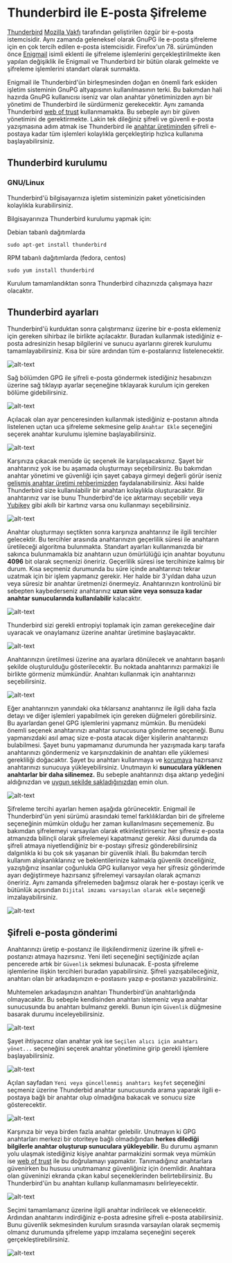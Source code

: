 # Thunderbird ile E-posta Şifreleme

[Thunderbird](https://www.thunderbird.net/) [Mozilla Vakfı](https://www.mozilla.org/) tarafından geliştirilen özgür bir e-posta istemcisidir. Aynı zamanda geleneksel olarak GnuPG ile e-posta şifreleme için en çok tercih edilen e-posta istemcisidir. Firefox'un 78. sürümünden önce [Enigmail](https://www.enigmail.net/index.php/en/) isimli eklenti ile şifreleme işlemlerini gerçekleştirilmekte iken yapılan değişiklik ile Enigmail ve Thunderbird bir bütün olarak gelmekte ve şifreleme işlemlerini standart olarak sunmakta.

Enigmail ile Thunderbird'ün birleşmesinden doğan en önemli fark eskiden işletim sisteminin GnuPG altyapısının kullanılmasının terki. Bu bakımdan hali hazırda GnuPG kullanıcısı iseniz var olan anahtar yönetiminizden ayrı bir yönetimi de Thunderbird ile sürdürmeniz gerekecektir. Aynı zamanda Thunderbird [web of trust](gpg/wot.md) kullanmamakta. Bu sebeple ayrı bir güven yönetimini de gerektirmekte. Lakin tek dileğiniz şifreli ve güvenli e-posta yazışmasına adım atmak ise Thunderbird ile [anahtar üretiminden](gpg/gpg-anahtar-uretimi.md) şifreli e-postaya kadar tüm işlemleri kolaylıkla gerçekleştirip hızlıca kullanıma başlayabilirsiniz.

## Thunderbird kurulumu

### GNU/Linux

Thunderbird'ü bilgisayarnıza işletim sisteminizin paket yöneticisinden kolaylıkla kurabilirsiniz.

Bilgisayarınıza Thunderbird kurulumu yapmak için:

Debian tabanlı dağıtımlarda

`sudo apt-get install thunderbird`

RPM tabanlı dağıtımlarda (fedora, centos)

`sudo yum install thunderbird`

Kurulum tamamlandıktan sonra Thunderbird cihazınızda çalışmaya hazır olacaktır.

## Thunderbird ayarları

Thunderbird'ü kurduktan sonra çalıştırmanız üzerine bir e-posta eklemeniz için gereken sihirbaz ile birlikte açılacaktır. Buradan kullanmak istediğiniz e-posta adresinizin hesap bilgilerini ve sunucu ayarlarını girerek kurulumu tamamlayabilirsiniz. Kısa bir süre ardından tüm e-postalarınız listelenecektir.

![alt-text](thunderbird/hesap.png)

Sağ bölümden GPG ile şifreli e-posta göndermek istediğiniz hesabınızın üzerine sağ tıklayıp ayarlar seçeneğine tıklayarak kurulum için gereken bölüme gidebilirsiniz.

![alt-text](thunderbird/menu.png)

Açılacak olan ayar penceresinden kullanmak istediğiniz e-postanın altında listelenen uçtan uca şifreleme sekmesine gelip `Anahtar Ekle` seçeneğini seçerek anahtar kurulumu işlemine başlayabilirsiniz.

![alt-text](thunderbird/ayarlar.png)

Karşınıza çıkacak menüde üç seçenek ile karşılaşacaksınız. Şayet bir anahtarınız yok ise bu aşamada oluşturmayı seçebilirsiniz. Bu bakımdan anahtar yönetimi ve güvenliği için şayet çabaya girmeyi değerli görür iseniz [gelişmiş anahtar üretimi rehberimizden](gpg/gpg_gelismis_anahtar_uretimi.md) faydalanabilirsiniz. Aksi halde Thunderbird size kullanılabilir bir anahtarı kolaylıkla oluşturacaktır. Bir anahtarınız var ise bunu Thunderbird'de içe aktarmayı seçebilir veya [Yubikey](https://www.yubico.com/) gibi akıllı bir kartınız varsa onu kullanmayı seçebilirsiniz.

![alt-text](thunderbird/secenek.png)

Anahtar oluşturmayı seçtikten sonra karşınıza anahtarınız ile ilgili tercihler gelecektir. Bu tercihler arasında anahtarınızın geçerlilik süresi ile anahtarın üretileceği algoritma bulunmakta. Standart ayarları kullanmanızda bir sakınca bulunmamakla biz anahtarın uzun ömürlülüğü için anahtar boyutunu **4096** bit olarak seçmenizi öneririz. Geçerlilik süresi ise tercihinize kalmış bir durum. Kısa seçmeniz durumunda bu süre içinde anahtarınızı tekrar uzatmak için bir işlem yapmanız gerekir. Her halde bir 3'yıldan daha uzun veya süresiz bir anahtar üretmenizi önermeyiz. Anahtarınızın kontrolünü bir sebepten kaybederseniz anahtarınız **uzun süre veya sonsuza kadar anahtar sunucularında kullanılabilir** kalacaktır.

![alt-text](thunderbird/anahtar_ayar.png)

Thunderbird sizi gerekli entropiyi toplamak için zaman gerekeceğine dair uyaracak ve onaylamanız üzerine anahtar üretimine başlayacaktır.

![alt-text](thunderbird/entropy.png)

Anahtarınızın üretilmesi üzerine ana ayarlara dönülecek ve anahtarın başarılı şekilde oluşturulduğu gösterilecektir. Bu noktada anahtarınızı parmakizi ile birlikte görmeniz mümkündür. Anahtarı kullanmak için anahtarınızı seçebilirsiniz.

![alt-text](thunderbird/onay.png)

Eğer anahtarınızın yanındaki oka tıklarsanız anahtarınız ile ilgili daha fazla detayı ve diğer işlemleri yapabilmek için gereken düğmeleri görebilirsiniz. Bu ayarlardan genel GPG işlemlerini yapmanız mümkün. Bu menüdeki önemli seçenek anahtarınızı anahtar sunucusuna gönderme seçeneği. Bunu yapmanızdaki asıl amaç size e-posta atacak diğer kişilerin anahtarınızı bulabilmesi. Şayet bunu yapmamanız durumunda her yazışmada karşı tarafa anahtarınızı göndermeniz ve karşınızdakinin de anahtarı elle yüklemesi gerekliliği doğacaktır. Şayet bu anahtarı kullanmaya ve [korumaya](gpg/anahtar-saklama.md) hazırsanız anahtarınızı sunucuya yükleyebilirsiniz. Unutmayın ki **sunuculara yüklenen anahtarlar bir daha silinemez.** Bu sebeple anahtarınızı dışa aktarıp yedeğini aldığınızdan ve [uygun şekilde sakladığınızdan](gpg/paperbackup.md) emin olun.

![alt-text](thunderbird/gelismis.png)

Şifreleme tercihi ayarları hemen aşağıda görünecektir. Enigmail ile Thunderbird'ün yeni sürümü arasındaki temel farklılıklardan biri de şifreleme seçeneğinin mümkün olduğu her zaman kullanılmasını seçememeniz. Bu bakımdan şifrelemeyi varsayılan olarak etkinleştirirseniz her şifresiz e-posta atmanızda bilinçli olarak şifrelemeyi kapatmanız gerekir. Aksi durumda da şifreli atmaya niyetlendiğiniz bir e-postayı şifresiz gönderebilirsiniz dalgınlıkla ki bu çok sık yaşanan bir güvenlik ihlali. Bu bakımdan tercih kullanım alışkanlıklarınız ve beklentilerinize kalmakla güvenlik önceliğiniz, yazıştığınız insanlar çoğunlukla GPG kullanıyor veya her şifresiz gönderimde ayarı değiştirmeye hazırsanız şifrelemeyi varsayılan olarak açmanızı öneririz. Aynı zamanda şifrelemeden bağımsız olarak her e-postayı içerik ve bütünlük açısından `Dijital imzamı varsayılan olarak ekle` seçeneği imzalayabilirsiniz.

![alt-text](thunderbird/varsayilan.png)

## Şifreli e-posta gönderimi

Anahtarınızı üretip e-postanız ile ilişkilendirmeniz üzerine ilk şifreli e-postanızı atmaya hazırsınız. Yeni ileti seçeneğini seçtiğinizde açılan pencerede artık bir `Güvenlik` sekmesi bulunacak. E-posta şifreleme işlemlerine ilişkin tercihleri buradan yapabilirsiniz. Şifreli yazışabileceğiniz, anahtarı olan bir arkadaşınızın e-postasını yazıp e-postanızı yazabilirsiniz.

Muhtemelen arkadaşınızın anahtarı Thunderbird'ün anahtarlığında olmayacaktır. Bu sebeple kendisinden anahtarı istemeniz veya anahtar sunucusunda bu anahtarı bulmanız gerekli. Bunun için `Güvenlik` düğmesine basarak durumu inceleyebilirsiniz.

![alt-text](thunderbird/yeni.png)

Şayet ihtiyacınız olan anahtar yok ise `Seçilen alıcı için anahtarı yönet...` seçeneğini seçerek anahtar yönetimine girip gerekli işlemlere başlayabilirsiniz.

![alt-text](thunderbird/guvenlik.png)

Açılan sayfadan `Yeni veya güncellenmiş anahtarı keşfet` seçeneğini seçmeniz üzerine Thunderbid anahtar sunucusunda arama yaparak ilgili e-postaya bağlı bir anahtar olup olmadığına bakacak ve sonucu size gösterecektir.

![alt-text](thunderbird/yonetim.png)

Karşınıza bir veya birden fazla anahtar gelebilir. Unutmayın ki GPG anahtarları merkezi bir otoriteye bağlı olmadığından **herkes dilediği bilgilerle anahtar oluşturup sunuculara yükleyebilir.** Bu durumu aşmanın yolu ulaşmak istediğiniz kişiye anahtar parmakizini sormak veya mümkün ise [web of trust](gpg/wot.md) ile bu doğrulamayı yapmaktır. Tanımadığınız anahtarlara güvenirken bu hususu unutmamanız güvenliğiniz için önemlidir. Anahtara olan güveninizi ekranda çıkan kabul seçeneklerinden belirtebilirsiniz. Bu Thunderbird'ün bu anahtarı kullanıp kullanmamasını belirleyecektir.

![alt-text](thunderbird/anahtar.png)

Seçimi tamamlamanız üzerine ilgili anahtar indirilecek ve eklenecektir. Ardından anahtarını indirdiğiniz e-posta adresine şifreli e-posta atabilirsiniz. Bunu güvenlik sekmesinden kurulum sırasında varsayılan olarak seçmemiş olmanız durumunda şifreleme yapıp imzalama seçeneğini seçerek gerçekleştirebilirsiniz.

![alt-text](thunderbird/import.png)
